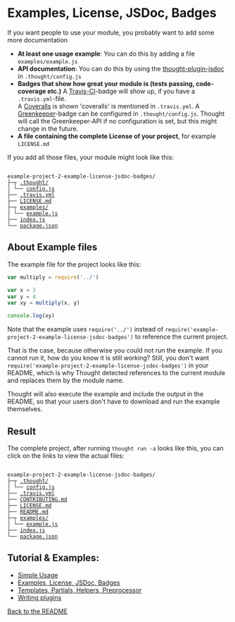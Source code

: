 # Examples, License, JSDoc, Badges

If you want people to use your module, you probably want to add some more documentation

* **At least one usage example**: You can do this by adding a file `examples/example.js`
* **API documentation**: You can do this by using the [thought-plugin-jsdoc](https://npmjs.com/package/thought-plugin-jsdoc) in `.thought/config.js`
* **Badges that show how great your module is (tests passing, code-coverage etc.)**
  A [Travis-CI](https://travis-ci.org)-badge will show up, if you have a `.travis.yml`-file.  
  A [Coveralls](https://coveralls.io) is shown 'coveralls' is mentioned in `.travis.yml`.
  A [Greenkeeper](https://greenkeeper.io)-badge can be configured in `.thought/config.js`. Thought will call 
  the Greenkeeper-API if no configuration is set, but this might change in the future. 
* **A file containing the complete License of your project**, for example `LICENSE.md`

If you add all those files, your module might look like this:

<pre><code>
example-project-2-example-license-jsdoc-badges/
├─┬ <a href="../examples/example-project-2-example-license-jsdoc-badges/.thought">.thought/</a>
│ └── <a href="../examples/example-project-2-example-license-jsdoc-badges/.thought/config.js">config.js</a>
├── <a href="../examples/example-project-2-example-license-jsdoc-badges/.travis.yml">.travis.yml</a>
├── <a href="../examples/example-project-2-example-license-jsdoc-badges/LICENSE.md">LICENSE.md</a>
├─┬ <a href="../examples/example-project-2-example-license-jsdoc-badges/examples">examples/</a>
│ └── <a href="../examples/example-project-2-example-license-jsdoc-badges/examples/example.js">example.js</a>
├── <a href="../examples/example-project-2-example-license-jsdoc-badges/index.js">index.js</a>
└── <a href="../examples/example-project-2-example-license-jsdoc-badges/package.json">package.json</a>
</code></pre>

## About Example files

The example file for the project looks like this:

```js
var multiply = require('../')

var x = 3
var y = 4
var xy = multiply(x, y)

console.log(xy)

```


Note that the example uses `require('../')` instead of `require('example-project-2-example-license-jsdoc-badges')` 
to reference the current project.

That is the case, because otherwise you could not run the example. If you cannot run it, how do you know it is still working?
Still, you don't want `require('example-project-2-example-license-jsdoc-badges')` in your README, which is why Thought
detected references to the current module and replaces them by the module name.

Thought will also execute the example and include the output in the README, so that your users don't have to download
and run the example themselves.

## Result

The complete project, after running `thought run -a` looks like this, you can click on the links to view the actual files:

<pre><code>
example-project-2-example-license-jsdoc-badges/
├─┬ <a href="../examples/example-project-2-example-license-jsdoc-badges/.thought">.thought/</a>
│ └── <a href="../examples/example-project-2-example-license-jsdoc-badges/.thought/config.js">config.js</a>
├── <a href="../examples/example-project-2-example-license-jsdoc-badges/.travis.yml">.travis.yml</a>
├── <a href="../examples/example-project-2-example-license-jsdoc-badges/CONTRIBUTING.md">CONTRIBUTING.md</a>
├── <a href="../examples/example-project-2-example-license-jsdoc-badges/LICENSE.md">LICENSE.md</a>
├── <a href="../examples/example-project-2-example-license-jsdoc-badges/README.md">README.md</a>
├─┬ <a href="../examples/example-project-2-example-license-jsdoc-badges/examples">examples/</a>
│ └── <a href="../examples/example-project-2-example-license-jsdoc-badges/examples/example.js">example.js</a>
├── <a href="../examples/example-project-2-example-license-jsdoc-badges/index.js">index.js</a>
└── <a href="../examples/example-project-2-example-license-jsdoc-badges/package.json">package.json</a>
</code></pre>

## Tutorial & Examples:

* [Simple Usage](example-project-1-simple.md)
* [Examples, License, JSDoc, Badges](example-project-2-example-license-jsdoc-badges.md)
* [Templates, Partials, Helpers, Preprocessor](example-project-3-templates-partials-helpers-preprocessor.md)
* [Writing plugins](example-project-4-writing-plugins.md)

[Back to the README](../README.md)